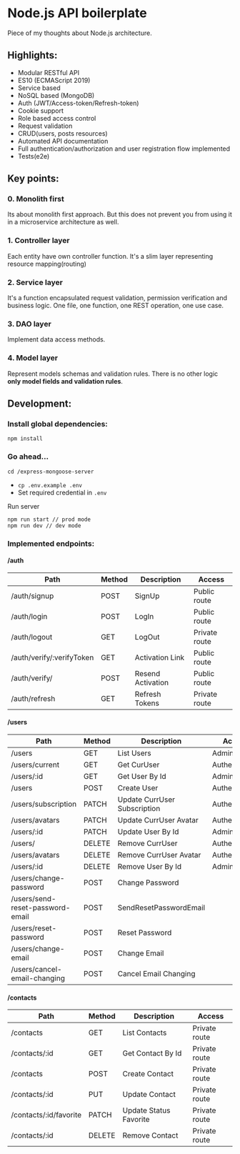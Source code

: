 # Node.js API boilerplate

Piece of my thoughts about Node.js architecture.

## Highlights:

- Modular RESTful API
- ES10 (ECMAScript 2019)
- Service based
- NoSQL based (MongoDB)
- Auth (JWT/Access-token/Refresh-token)
- Cookie support
- Role based access control
- Request validation
- CRUD(users, posts resources)
- Automated API documentation
- Full authentication/authorization and user registration flow implemented
- Tests(e2e)

## Key points:

### 0. Monolith first

Its about monolith first approach. But this does not prevent you from using it in a microservice architecture as well.

### 1. Controller layer

Each entity have own controller function. It's a slim layer representing resource mapping(routing)

### 2. Service layer

It's a function encapsulated request validation, permission verification and business logic. One file, one function, one REST operation, one use case.

### 3. DAO layer

Implement data access methods.

### 4. Model layer

Represent models schemas and validation rules. There is no other logic **only model fields and validation rules**.

## Development:

### Install global dependencies:

```
npm install
```

### Go ahead...

```
cd /express-mongoose-server
```

- `cp .env.example .env`
- Set required credential in `.env`

Run server

```
npm run start // prod mode
npm run dev // dev mode
```

### Implemented endpoints:

#### /auth

| Path                      | Method | Description       | Access        |
| ------------------------- | ------ | ----------------- | ------------- |
| /auth/signup              | POST   | SignUp            | Public route  |
| /auth/login               | POST   | LogIn             | Public route  |
| /auth/logout              | GET    | LogOut            | Private route |
| /auth/verify/:verifyToken | GET    | Activation Link   | Public route  |
| /auth/verify/             | POST   | Resend Activation | Public route  |
| /auth/refresh             | GET    | Refresh Tokens    | Private route |

#### /users

| Path                             | Method | Description                  | Access        |
| -------------------------------- | ------ | ---------------------------- | ------------- |
| /users                           | GET    | List Users                   | Admin         |
| /users/current                   | GET    | Get CurUser                  | Authenticated |
| /users/:id                       | GET    | Get User By Id               | Admin         |
| /users                           | POST   | Create User                  | Authenticated |
| /users/subscription              | PATCH  | Update CurrUser Subscription | Authenticated |
| /users/avatars                   | PATCH  | Update CurrUser Avatar       | Authenticated |
| /users/:id                       | PATCH  | Update User By Id            | Admin         |
| /users/                          | DELETE | Remove CurrUser              | Authenticated |
| /users/avatars                   | DELETE | Remove CurrUser Avatar       | Authenticated |
| /users/:id                       | DELETE | Remove User By Id            | Admin         |
| /users/change-password           | POST   | Change Password              |
| /users/send-reset-password-email | POST   | SendResetPasswordEmail       |
| /users/reset-password            | POST   | Reset Password               |
| /users/change-email              | POST   | Change Email                 |
| /users/cancel-email-changing     | POST   | Cancel Email Changing        |

#### /contacts

| Path                   | Method | Description            | Access        |
| ---------------------- | ------ | ---------------------- | ------------- |
| /contacts              | GET    | List Contacts          | Private route |
| /contacts/:id          | GET    | Get Contact By Id      | Private route |
| /contacts              | POST   | Create Contact         | Private route |
| /contacts/:id          | PUT    | Update Contact         | Private route |
| /contacts/:id/favorite | PATCH  | Update Status Favorite | Private route |
| /contacts/:id          | DELETE | Remove Contact         | Private route |
